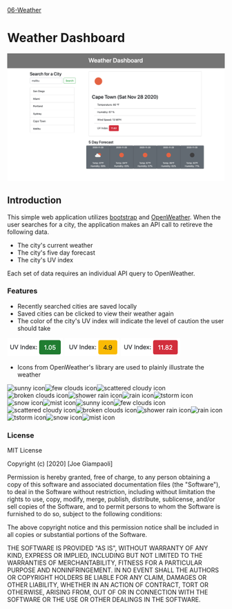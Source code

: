 [06-Weather](https://joe-zu.github.io/06-Weather/)

# Weather Dashboard



![weather dashboard image](assets/readme-images/weather-dash-01.png)

## Introduction

This simple web application utilizes [bootstrap](https://getbootstrap.com/) and [OpenWeather](https://openweathermap.org/). When the user searches for a city, the application makes an API call to retireve the following data. 

- The city's current weather
- The city's five day forecast
- The city's UV index

Each set of data requires an individual API query to OpenWeather.

### Features 
- Recently searched cities are saved locally
- Saved cities can be clicked to view their weather again
- The color of the city's UV index will indicate the level of caution the user should take

![uv-status-ok](assets/readme-images/weather-dash-uv-success.png)
![uv-status-warning](assets/readme-images/weather-dash-uv-warning.png)
![us-status-danger](assets/readme-images/weather-dash-uv-danger.png)

- Icons from OpenWeather's library are used to plainly illustrate the weather

![sunny icon](https://openweathermap.org/img/wn/01d@2x.png)![few clouds icon](https://openweathermap.org/img/wn/02d@2x.png)![scattered cloudy icon](https://openweathermap.org/img/wn/03d@2x.png)![broken clouds icon](https://openweathermap.org/img/wn/04d@2x.png)![shower rain icon](https://openweathermap.org/img/wn/09d@2x.png)![rain icon](https://openweathermap.org/img/wn/10d@2x.png)![tstorm icon](https://openweathermap.org/img/wn/11d@2x.png)![snow icon](https://openweathermap.org/img/wn/13d@2x.png)![mist icon](https://openweathermap.org/img/wn/50d@2x.png)![sunny icon](https://openweathermap.org/img/wn/01n@2x.png)![few clouds icon](https://openweathermap.org/img/wn/02n@2x.png)![scattered cloudy icon](https://openweathermap.org/img/wn/03n@2x.png)![broken clouds icon](https://openweathermap.org/img/wn/04n@2x.png)![shower rain icon](https://openweathermap.org/img/wn/09n@2x.png)![rain icon](https://openweathermap.org/img/wn/10n@2x.png)![tstorm icon](https://openweathermap.org/img/wn/11n@2x.png)![snow icon](https://openweathermap.org/img/wn/13n@2x.png)![mist icon](https://openweathermap.org/img/wn/50n@2x.png)

### License
MIT License

Copyright (c) [2020] [Joe Giampaoli]

Permission is hereby granted, free of charge, to any person obtaining a copy of this software and associated documentation files (the "Software"), to deal in the Software without restriction, including without limitation the rights to use, copy, modify, merge, publish, distribute, sublicense, and/or sell copies of the Software, and to permit persons to whom the Software is furnished to do so, subject to the following conditions:

The above copyright notice and this permission notice shall be included in all copies or substantial portions of the Software.

THE SOFTWARE IS PROVIDED "AS IS", WITHOUT WARRANTY OF ANY KIND, EXPRESS OR IMPLIED, INCLUDING BUT NOT LIMITED TO THE WARRANTIES OF MERCHANTABILITY, FITNESS FOR A PARTICULAR PURPOSE AND NONINFRINGEMENT. IN NO EVENT SHALL THE AUTHORS OR COPYRIGHT HOLDERS BE LIABLE FOR ANY CLAIM, DAMAGES OR OTHER LIABILITY, WHETHER IN AN ACTION OF CONTRACT, TORT OR OTHERWISE, ARISING FROM, OUT OF OR IN CONNECTION WITH THE SOFTWARE OR THE USE OR OTHER DEALINGS IN THE SOFTWARE.